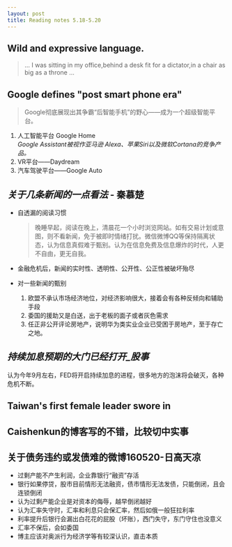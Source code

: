 ```yaml
---
layout: post
title: Reading notes 5.18-5.20
---
```


## Wild and expressive language.

> ... I was sitting in my office,behind a desk fit for a dictator,in a chair as big as  a throne ...  

## Google defines "post smart phone era"

> Google彻底展现出其争霸“后智能手机”的野心——成为一个超级智能平台。

1. 人工智能平台 Google Home  
	*Google Assistant被视作亚马逊 Alexa、苹果Siri以及微软Cortana的竞争产品。*
2. VR平台——Daydream
3. 汽车驾驶平台——Google Auto

## *关于几条新闻的一点看法* - 秦慕楚

- 自透漏的阅读习惯

	> 晚睡早起，阅读在晚上，清晨花一个小时浏览网站。如有交易计划或意图，则不看新闻，免于被即时情绪打扰。微信微博QQ等保持隔离状态，认为信息真假难于甄别。认为在信息免费及信息爆炸的时代，人更不自由，更无自我。
- 金融危机后，新闻的实时性、透明性、公开性、公正性被破坏殆尽
- 对一些新闻的甄别
	1. 欧盟不承认市场经济地位，对经济影响很大，接着会有各种反倾向和辅助手段
	2. 委国的援助又是白送，出于老板的面子或者灰色需求
	3. 任正非公开评论房地产，说明华为类实业企业已受困于房地产，至于存亡之地。

## *持续加息预期的大门已经打开\_股事*
认为今年9月左右，FED将开启持续加息的进程，很多地方的泡沫将会破灭，各种危机不断。

## Taiwan's first female leader swore in

## Caishenkun的博客写的不错，比较切中实事

## 关于债务违约或发债难的微博160520-日高天凉
- 过剩产能不产生利润，企业靠银行“融资”存活
- 银行如果停贷，股市目前情形无法融资，债市情形无法发债，只能倒闭，且会连锁倒闭
- 认为过剩产能企业是对资本的侮辱，越早倒闭越好
- 认为汇率失守时，汇率和利息只会保汇率，然后如俄一般狂拉利率
- 利率提升后银行会漏出白花花的屁股（坏账），西门失守，东门守住也没意义
- 汇率不保后，会如委国
- 博主应该对奥派行为经济学等有较深认识，直击本质